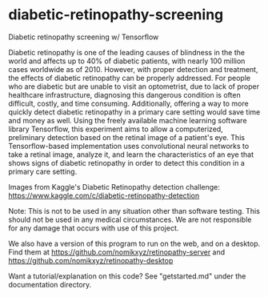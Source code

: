 # diabetic-retinopathy-screening
Diabetic retinopathy screening w/ Tensorflow

Diabetic retinopathy is one of the leading causes of blindness in the the world and affects up to 40% of diabetic patients, with nearly 100 million cases worldwide as of 2010. However, with proper detection and treatment, the effects of diabetic retinopathy can be properly addressed.  For people who are diabetic but are unable to visit an optometrist, due to lack of proper healthcare infrastructure, diagnosing this dangerous condition is often difficult, costly, and time consuming. Additionally, offering a way to more quickly detect diabetic retinopathy in a primary care setting would save time and money as well. Using the freely available machine learning software library Tensorflow, this experiment aims to allow a computerized, preliminary detection based on the retinal image of a patient's eye. This Tensorflow-based implementation uses convolutional neural networks to take a retinal image, analyze it, and learn the characteristics of an eye that shows signs of diabetic retinopathy in order to detect this condition in a primary care setting. 

Images from Kaggle's Diabetic Retinopathy detection challenge: https://www.kaggle.com/c/diabetic-retinopathy-detection

Note: This is not to be used in any situation other than software testing. This should not be used in any medical circumstances. We are not responsible for any damage that occurs with use of this project. 

We also have a version of this program to run on the web, and on a desktop. Find them at https://github.com/nomikxyz/retinopathy-server and https://github.com/nomikxyz/retinopathy-desktop

Want a tutorial/explanation on this code? See "getstarted.md" under the documentation directory. 
